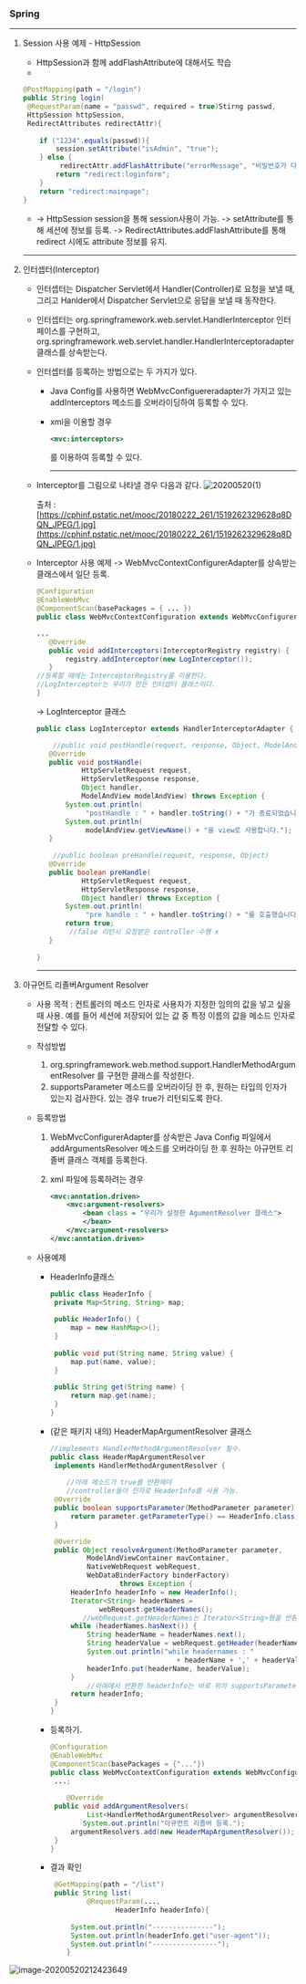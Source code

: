 ### Spring

---

1. Session 사용 예제 - HttpSession

   * HttpSession과 함께 addFlashAttribute에 대해서도 학습 
   * 

   ```java
   @PostMapping(path = "/login")
   public String login(
   	@RequestParam(name = "passwd", required = true)Stirng passwd,
   	HttpSession httpSession,
   	RedirectAttributes redirectAttr){
       
       if ("1234".equals(passwd)){
           session.setAttribute("isAdmin", "true");
       } else {
     		redirectAttr.addFlashAttribute("errorMessage", "비밀번호가 다름 !");
           return "redirect:loginform";
       }
       return "redirect:mainpage";
   }
   ```

   * -> HttpSession session을 통해 session사용이 가능.
     -> setAttribute를 통해 세션에 정보를 등록.
     -> RedirectAttributes.addFlashAttribute를 통해 redirect 시에도 attribute 정보를 유지.

   ---

2. 인터셉터(Interceptor)

   - 인터셉터는 Dispatcher Servlet에서 Handler(Controller)로 요청을 보낼 때,
     그리고 Hanlder에서 Dispatcher Servlet으로 응답을 보낼 때 동작한다.

   - 인터셉터는 org.springframework.web.servlet.HandlerInterceptor
     인터페이스를 구현하고,
     org.springframework.web.servlet.handler.HandlerInterceptoradapter
     클래스를 상속받는다.

   - 인터셉터를 등록하는 방법으로는 두 가지가 있다.

     - Java Config를 사용하면 WebMvcConfiguereradapter가 가지고 있는
       addInterceptors 메소드를 오버라이딩하여 등록할 수 있다.

     - xml을 이용할 경우 

       ```xml
       <mvc:interceptors>
       ```

        를 이용하여 등록할 수 있다.

       ---

       

   - Interceptor를 그림으로 나타낼 경우 다음과 같다.
     ![20200520(1)](C:\Users\User\Desktop\TodayILearned\img\20200520(1).jpg)

     출처 : [https://cphinf.pstatic.net/mooc/20180222_261/1519262329628q8DQN_JPEG/1.jpg](https://cphinf.pstatic.net/mooc/20180222_261/1519262329628q8DQN_JPEG/1.jpg)

   - Interceptor 사용 예제
     -> WebMvcContextConfigurerAdapter를 상속받는 클래스에서 일단 등록.

     ```java
     @Configuration
     @EnableWebMvc
     @ComponentScan(basePackages = { ... })
     public class WebMvcContextConfiguration extends WebMvcConfigurerAdapter {
     
     ...
     	@Override
     	public void addInterceptors(InterceptorRegistry registry) {
     		registry.addInterceptor(new LogInterceptor());
     	}
     //등록할 때에는 InterceptorRegistry를 이용한다.
     //LogInterceptor는 우리가 만든 인터셉터 클래스이다.
     }
     ```

     -> LogInterceptor 클래스

     ```java
     public class LogInterceptor extends HandlerInterceptorAdapter {
     
         //public void postHandle(request, response, Object, ModelAndView)
     	@Override
     	public void postHandle(
     			HttpServletRequest request,
     			HttpServletResponse response, 
     			Object handler, 
     			ModelAndView modelAndView) throws Exception {
     		System.out.println(
                 "postHandle : " + handler.toString() + "가 종료되었습니다."); 
     		System.out.println(
                 modelAndView.getViewName() + "을 view로 사용합니다.");
     	}
     	
         //public boolean preHandle(request, response, Object)
     	@Override
     	public boolean preHandle(
     			HttpServletRequest request, 
     			HttpServletResponse response, 
     			Object handler) throws Exception {
     		System.out.println(
                 "pre handle : " + handler.toString() + "를 호출했습니다.");
     		return true;
             //false 리턴시 요청받은 controller 수행 x
     	}
     	
     }
     ```

     ---

3. 아규먼트 리졸버Argument Resolver

   - 사용 목적 : 컨트롤러의 메소드 인자로 사용자가 지정한 임의의 값을 넣고 싶을 때 사용.
     예를 들어  세션에 저장되어 있는 값 중 특정 이름의 값을 메소드 인자로 전달할 수 있다.

   - 작성방법

     1. org.springframework.web.method.support.HandlerMethodArgumentResolver
        를 구현한 클래스를 작성한다.
     2. supportsParameter 메소드를 오버라이딩 한 후,
        원하는 타입의 인자가 있는지 검사한다.
        있는 경우 true가 리턴되도록 한다.

   - 등록방법

     1. WebMvcConfigurerAdapter를 상속받은 Java Config 파일에서
        addArgumentsResolver 메소드를 오버라이딩 한 후
        원하는 아규먼트 리졸버 클래스 객체를 등록한다.

     2. xml 파일에 등록하려는 경우

        ```xml
        <mvc:anntation.driven>
        	<mvc:argument-resolvers>
                <bean class = "우리가 설정한 AgumentResolver 클래스">
                </bean>
            </mvc:argument-resolvers>
        </mvc:anntation.driven>
        ```

   - 사용예제

     - HeaderInfo클래스

       ```java
       public class HeaderInfo {
       	private Map<String, String> map;
       	
       	public HeaderInfo() {
       		map = new HashMap<>();
       	}
       	
       	public void put(String name, String value) {
       		map.put(name, value);
       	}
       	
       	public String get(String name) {
       		return map.get(name);
       	}
       }
       
       ```

     - (같은 패키지 내의) HeaderMapArgumentResolver 클래스

       ```java
       //implements HandlerMethodArgumentResolver 필수.
       public class HeaderMapArgumentResolver 
       	implements HandlerMethodArgumentResolver {
           
           //아래 메소드가 true를 반환해야 
           //controller들이 인자로 HeaderInfo를 사용 가능.
       	@Override
       	public boolean supportsParameter(MethodParameter parameter) {
       		return parameter.getParameterType() == HeaderInfo.class;
       	}
       
       	@Override
       	public Object resolveArgument(MethodParameter parameter, 
       			ModelAndViewContainer mavContainer,
       			NativeWebRequest webRequest, 
       			WebDataBinderFactory binderFactory)
       					throws Exception {
       		HeaderInfo headerInfo = new HeaderInfo();
       		Iterator<String> headerNames =
                   webRequest.getHeaderNames();
               //webRequest.getHeaderNames는 Iterator<String>형을 반환.
       		while (headerNames.hasNext()) {
       			String headerName = headerNames.next();
       			String headerValue = webRequest.getHeader(headerName);
       			System.out.println("while headernames : " 
                                      + headerName + ',' + headerValue);
       			headerInfo.put(headerName, headerValue);
       		}
              	//아래에서 반환한 headerInfo는 바로 위의 supportsParameter로.
       		return headerInfo;
       	}
       }
       ```

     - 등록하기.

       ```java
       @Configuration
       @EnableWebMvc
       @ComponentScan(basePackages = {"..."})
       public class WebMvcContextConfiguration extends WebMvcConfigurerAdapter {
       	...;
           
           @Override
       	public void addArgumentResolvers(
       			List<HandlerMethodArgumentResolver> argumentResolvers){
               System.out.println("아규먼트 리졸버 등록.");
       		argumentResolvers.add(new HeaderMapArgumentResolver());
       	}
       }
       ```

     - 결과 확인

       ```java
       	@GetMapping(path = "/list")
       	public String list(
       			@RequestParam(...,
                       HeaderInfo headerInfo){
           
           	System.out.println("---------------");
       		System.out.println(headerInfo.get("user-agent"));
       		System.out.println("----------------");
           }
       ```

       

![image-20200520212423649](C:\Users\User\AppData\Roaming\Typora\typora-user-images\image-20200520212423649.png)